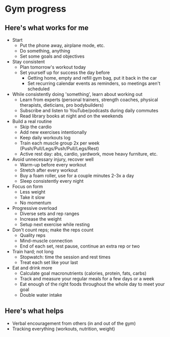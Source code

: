 # Gym progress 

## Here's what works for me

- Start
  - Put the phone away, airplane mode, etc.
  - Do something, anything
  - Set some goals and objectives
- Stay consistent
  - Plan tomorrow's workout today
  - Set yourself up for success the day before
    - Getting home, empty and refill gym bag, put it back in the car
    - Set recurring calendar events as reminders, so meetings aren't scheduled
- While consistently doing 'something', learn about working out
  - Learn from experts (personal trainers, strength coaches, physical therapists, dieticians, pro bodybuilders)
  - Subscribe and listen to YouTube/podcasts during daily commutes
  - Read library books at night and on the weekends
- Build a real routine
  - Skip the cardio
  - Add new exercises intentionally
  - Keep daily workouts log
  - Train each muscle group 2x per week (Push/Pull/Legs/Push/Pull/Legs/Rest)
  - Active rest day: abs, cardio, yardwork, move heavy furniture, etc.
- Avoid unnecessary injury, recover well
  - Warm-up before every workout
  - Stretch after every workout
  - Buy a foam roller, use for a couple minutes 2-3x a day
  - Sleep consistently every night
- Focus on form
  - Less weight
  - Take it slow
  - No momentum
- Progressive overload
  - Diverse sets and rep ranges
  - Increase the weight
  - Setup next exercise while resting
- Don't count reps; make the reps count
  - Quality reps
  - Mind-muscle connection
  - End of each set, rest pause, continue an extra rep or two
- Train hard; not long
  - Stopwatch: time the session and rest times
  - Treat each set like your last
- Eat and drink more
  - Calculate goal macronutrients (calories, protein, fats, carbs)
  - Track and measure your regular meals for a few days or a week
  - Eat enough of the right foods throughout the whole day to meet your goal
  - Double water intake

## Here's what helps

- Verbal encouragement from others (in and out of the gym)
- Tracking everything (workouts, nutrition, weight)